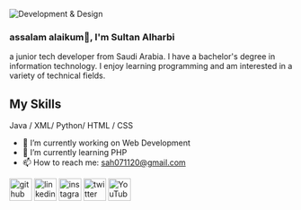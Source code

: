 ![Development & Design  ](https://media-exp2.licdn.com/dms/image/C4E16AQEWBbILPd_Jww/profile-displaybackgroundimage-shrink_350_1400/0/1656593240858?e=1661990400&v=beta&t=nEBdvSlhYQ9l-3pJyZpPzOcCBXUF6_uf9u1cgse3338)

### assalam alaikum👋, I'm Sultan Alharbi

a junior tech developer from Saudi Arabia. I have a bachelor's degree in information technology. I enjoy learning programming and am interested in a variety of technical fields.

## My Skills
Java / XML/ Python/ HTML / CSS

- 🔭 I’m currently working on Web Development 
- 🌱 I’m currently learning PHP 
- 📫 How to reach me: sah071120@gmail.com 



[<img src='https://cdn.jsdelivr.net/npm/simple-icons@3.0.1/icons/github.svg' alt='github' height='40'>](https://github.com/https://github.com/711SAH)  [<img src='https://cdn.jsdelivr.net/npm/simple-icons@3.0.1/icons/linkedin.svg' alt='linkedin' height='40'>](https://www.linkedin.com/in/https://www.linkedin.com/in/sultan-a-alharbi//)  [<img src='https://cdn.jsdelivr.net/npm/simple-icons@3.0.1/icons/instagram.svg' alt='instagram' height='40'>](https://www.instagram.com/https://www.instagram.com/711sah//)  [<img src='https://cdn.jsdelivr.net/npm/simple-icons@3.0.1/icons/twitter.svg' alt='twitter' height='40'>](https://twitter.com/https://twitter.com/711SAH)  [<img src='https://cdn.jsdelivr.net/npm/simple-icons@3.0.1/icons/youtube.svg' alt='YouTube' height='40'>](https://www.youtube.com/channel/https://www.youtube.com/channel/UC4H972M4gzxdJNJGx8DeFMw)  
